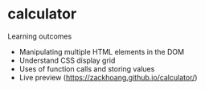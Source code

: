 # calculator
Learning outcomes 
- Manipulating multiple HTML elements in the DOM 
- Understand CSS display grid 
- Uses of function calls and storing values 
- Live preview (https://zackhoang.github.io/calculator/) 